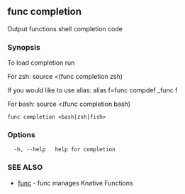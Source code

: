 ## func completion

Output functions shell completion code

### Synopsis

To load completion run

For zsh:
source &lt;(func completion zsh)

If you would like to use alias:
alias f=func
compdef _func f

For bash:
source &lt;(func completion bash)



```
func completion <bash|zsh|fish>
```

### Options

```
  -h, --help   help for completion
```

### SEE ALSO

* [func](func.md)	 - func manages Knative Functions

